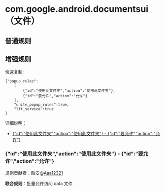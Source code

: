# com.google.android.documentsui（文件）

## 普通规则

## 增强规则

快速复制:
```
{"popup_rules":
    [
        {"id":"使用此文件夹","action":"使用此文件夹"},
        {"id":"要允许","action":"允许"}
    ],
    "unite_popup_rules":true,
    "ltt_service":true
}
```

详细说明：
- [{"id":"使用此文件夹","action":"使用此文件夹"} - {"id":"要允许","action":"允许"}](#id使用此文件夹action使用此文件夹---id要允许action允许)

### {"id":"使用此文件夹","action":"使用此文件夹"} - {"id":"要允许","action":"允许"}
规则贡献者：酷安@[Aaa12321](http://www.coolapk.com/u/3757839)

**联合规则**：批量允许访问 data 文件
